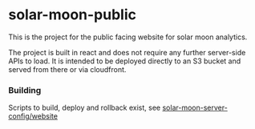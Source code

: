 # solar-moon-public

This is the project for the public facing website for solar moon analytics.

The project is built in react and does not require any further server-side APIs to load. It is intended to be deployed 
directly to an S3 bucket and served from there or via cloudfront.

### Building

Scripts to build, deploy and rollback exist, see [solar-moon-server-config/website](https://github.com/bigboxer23/solar-moon-server-config/tree/main/scripts/website)

